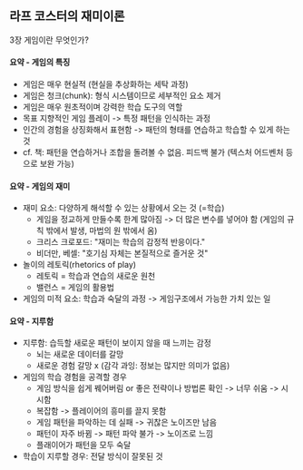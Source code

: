 ## 라프 코스터의 재미이론

3장 게임이란 무엇인가?

#### 요약 - 게임의 특징

- 게임은 매우 현실적 (현실을 추상화하는 세탁 과정)
- 게임은 청크(chunk): 형식 시스템이므로 세부적인 요소 제거
- 게임은 매우 원초적이며 강력한 학습 도구의 역할
- 목표 지향적인 게임 플레이 -> 특정 패턴을 인식하는 과정
- 인간의 경험을 상징화해서 표현함 -> 패턴의 형태를 연습하고 학습할 수 있게 하는 것
- cf. 책: 패턴을 연습하거나 조합을 돌려볼 수 없음. 피드백 불가 (텍스처 어드벤처 등으로 보완 가능)

#### 요약 - 게임의 재미

- 재미 요소: 다양하게 해석할 수 있는 상황에서 오는 것 (=학습)
  - 게임을 정교하게 만들수록 한계 많아짐 -> 더 많은 변수를 넣어야 함 (게임의 규칙 밖에서 발생, 마법의 원 밖에서 옴)
  - 크리스 크로포드: "재미는 학습의 감정적 반응이다."
  - 비더만, 베셀: "호기심 자체는 본질적으로 즐거운 것"
- 놀이의 레토릭(rhetorics of play)
  - 레토릭 = 학습과 연습의 새로운 원천
  - 밸런스 = 게임의 활용법
- 게임의 미적 요소: 학습과 숙달의 과정 -> 게임구조에서 가능한 가치 있는 일

#### 요약 - 지루함

- 지루함: 습득할 새로운 패턴이 보이지 않을 때 느끼는 감정
  - 뇌는 새로운 데이터를 갈망
  - 새로운 경험 갈망 x (감각 과잉: 정보는 많지만 의미가 없음)
- 게임의 학습 경험을 공격할 경우
  - 게임 방식을 쉽게 꿰어버림 or 좋은 전략이나 방법론 확인 -> 너무 쉬움 -> 시시함
  - 복잡함 -> 플레이어의 흥미를 끌지 못함
  - 게임 패턴을 파악하는 데 실패 -> 귀찮은 노이즈만 남음
  - 패턴이 자주 바뀜 -> 패턴 파악 불가 -> 노이즈로 느낌
  - 플래이어가 패턴을 모두 숙달
- 학습이 지루할 경우: 전달 방식이 잘못된 것
